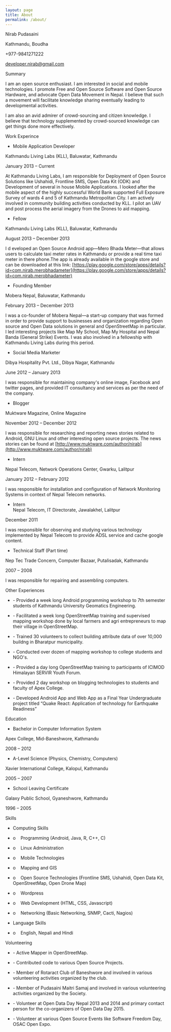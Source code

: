 ```yaml
---
layout: page
title: About
permalink: /about/
---
```


<span class="T1">Nirab Pudasaini</span>

<span class="T5">Kathmandu, Boudha</span>

<span class="T3">+977-9841271222</span>

<span class="T4">[developer.nirab@gmail.com](mailto:developer.nirab@gmail.com)</span>

<span class="T2">Summary</span>

<span class="T4">I am an open source enthusiast. I am interested in social and mobile technologies. I promote Free and Open Source Software and Open Source Hardware, and advocate Open Data Movement in Nepal. I believe that such a movement will facilitate knowledge sharing eventually leading to developmental activities.</span>

<span class="T4">  
I am also an avid admirer of crowd-sourcing and citizen knowledge. I believe that technology supplemented by crowd-sourced knowledge can get things done more effectively.</span>

<span class="T2">Work Experince</span>

*   <span class="T6">Mobile Application Developer</span><span class="odfLiEnd"></span>

<span class="T4">Kathmandu Living Labs (KLL), Baluwatar, Kathmandu</span>

<span class="T4">January 2013 – Current</span>

<span class="T7">At Kathmandu Living Labs, I am responsible for Deployment of Open Source Solutions like Ushahidi, Frontline SMS, Open Data Kit (ODK) and Development of several in house Mobile Applications. I looked after the mobile aspect of the highly successful World Bank supported Full Exposure Survey of wards 4 and 5 of Kathmandu Metropolitan City. I am actively involved in community building activities conducted by KLL. I pilot an UAV and post process the aerial imagery from the Drones to aid mapping.</span>

*   <span class="T6">Fellow</span><span class="odfLiEnd"></span>

<span class="T4">Kathmandu Living Labs (KLL), Baluwatar, Kathmandu</span>

<span class="T4">August 2013 – December 2013</span>

<span class="T7">I d</span> <span class="T8">eveloped an Open Source Android app—Mero Bhada Meter—that allows users to calculate taxi meter rates in Kathmandu or provide a real time taxi meter in there phone.The app is already available in the google store and can be downloaded at this link:</span> <span class="T9">[https://play.google.com/store/apps/details?id=com.nirab.merobhadameter](https://play.google.com/store/apps/details?id=com.nirab.merobhadameter)</span>

*   <span class="T6">Founding Member</span><span class="odfLiEnd"></span>

<span class="T4">Mobera Nepal, Baluwatar, Kathmandu</span>

<span class="T4">February 2013 – December 2013</span>

<span class="T7">I was a co-founder of Mobera Nepal—a start-up company that was formed in order to provide support to businesses and organization regarding Open source and Open Data solutions in general and OpenStreetMap in particular. I led interesting projects like Map My School, Map My Hospital and Nepal Banda (General Strike) Events. I was also involved in a fellowship with Kathmandu Living Labs during this period.</span>

*   <span class="T6">Social Media Marketer</span><span class="odfLiEnd"></span>

<span class="T4">Dibya Hospitality Pvt. Ltd., Dibya Nagar, Kathmandu</span>

<span class="T4">June 2012 – January 2013  
</span>

<span class="T7">I was responsible for maintaining company's online image, Facebook and twitter pages, and provided IT consultancy and services as per the need of the company.</span>

*   <span class="T6">Blogger</span><span class="odfLiEnd"></span>

<span class="T4">Muktware Magazine, Online Magazine</span>

<span class="T4">November 2012 – December 2012  
</span>

<span class="T7">I was responsible for researching and reporting news stories related to Android, GNU Linux and other interesting open source projects. The news stories can be found at</span> <span class="T9">[http://www.muktware.com/author/nirab](http://www.muktware.com/author/nirab)</span>

*   <span class="T6">Intern</span><span class="odfLiEnd"></span>

<span class="T4">Nepal Telecom, Network Operations Center, Gwarku, Lalitpur</span>

<span class="T4">January 2012 – February 2012</span>

<span class="T7">I was</span> <span class="T8">responsible for installation and configuration of Network Monitoring Systems in context of Nepal Telecom networks.</span>

*   <span class="T6">Intern</span><span class="T10">  
    </span><span class="T4">Nepal Telecom, IT Directorate, Jawalakhel, Lalitpur</span><span class="odfLiEnd"></span>

<span class="T4">December 2011</span>

<span class="T7">I was responsible for observing and studying various technology implemented by Nepal Telecom to provide ADSL service and cache google content.</span>

*   <span class="T6">Technical Staff (Part time)</span><span class="odfLiEnd"></span>

<span class="T4">Nep Tec Trade Concern, Computer Bazaar, Putalisadak, Kathmandu</span>

<span class="T4">2007 – 2008</span>

<span class="T7">I was responsible for repairing and assembling computers.</span>

<span class="T2">Other Experiences</span>

*   <span class="T10">- Provided a week long Android programming workshop to 7th semester students of Kathmandu University Geomatics Engineering.</span><span class="odfLiEnd"></span>

*   <span class="T10">- Facilitated a week long OpenStreetMap training and supervised mapping workshop done</span> <span class="T10">by local farmers and agri entrepreneurs to map their village in OpenStreetMap.</span><span class="odfLiEnd"></span>

*   <span class="T10">- Trained 30 volunteers to collect building attribute data of over 10,000 buildng in Bharatpur municipality.</span><span class="odfLiEnd"></span>

*   <span class="T10">- Conducted over dozen of mapping workshop to college students and NGO's.</span><span class="odfLiEnd"></span>

*   <span class="T10">- Provided a day long OpenStreetMap training to participants of ICIMOD Himalayan SERVIR Youth Forum.</span><span class="odfLiEnd"></span>

*   <span class="T10">- Provided 2 day workshop on blogging technologies to students and faculty of Apex College.</span><span class="odfLiEnd"></span>

*   <span class="T10">- Developed Android App and Web App as a Final Year Undergraduate project titled “Quake React: Application of technology for Earthquake Readiness”</span><span class="odfLiEnd"></span>

<span class="T2">Education</span>

*   <span class="T6">Bachelor in Computer Information System</span><span class="odfLiEnd"></span>

<span class="T4">Apex College, Mid-Baneshwore, Kathmandu</span>

<span class="T4">2008 – 2012</span>

*   <span class="T6">A-Level Science (Physics, Chemistry, Computers)</span><span class="odfLiEnd"></span>

<span class="T4">Xavier International College, Kalopul, Kathmandu</span>

<span class="T4">2005 – 2007</span>

*   <span class="T6">School Leaving Certificate</span><span class="odfLiEnd"></span>

<span class="T4">Galaxy Public School, Gyaneshwore, Kathmandu</span>

<span class="T4">1996 – 2005</span>

<span class="T2">Skills</span>

*   <span class="T6">Computing Skills</span><span class="odfLiEnd"></span>

*   <span class="ListLabel_20_31" style="display:block;float:left;min-width:0.635cm;">o</span><span class="T4">Programming (Android, Java, R, C++, C)</span><span class="odfLiEnd"></span>

*   <span class="ListLabel_20_31" style="display:block;float:left;min-width:0.635cm;">o</span><span class="T4">Linux Administration</span><span class="odfLiEnd"></span>

*   <span class="ListLabel_20_31" style="display:block;float:left;min-width:0.635cm;">o</span><span class="T4">Mobile Technologies</span><span class="odfLiEnd"></span>

*   <span class="ListLabel_20_31" style="display:block;float:left;min-width:0.635cm;">o</span><span class="T4">Mapping and GIS</span><span class="odfLiEnd"></span>

*   <span class="ListLabel_20_31" style="display:block;float:left;min-width:0.635cm;">o</span><span class="T4">Open Source Technologies (Frontline SMS, Ushahidi, Open Data Kit, OpenStreetMap, Open Drone Map)</span><span class="odfLiEnd"></span>

*   <span class="ListLabel_20_31" style="display:block;float:left;min-width:0.635cm;">o</span><span class="T4">Wordpress</span><span class="odfLiEnd"></span>

*   <span class="ListLabel_20_31" style="display:block;float:left;min-width:0.635cm;">o</span><span class="T4">Web Development (HTML, CSS, Javascript)</span><span class="odfLiEnd"></span>

*   <span class="ListLabel_20_31" style="display:block;float:left;min-width:0.635cm;">o</span> <span class="T4">Networking (Basic Networking, SNMP, Cacti, Nagios)</span><span class="odfLiEnd"></span>

*   <span class="T6">Language Skills</span><span class="odfLiEnd"></span>

*   <span class="ListLabel_20_31" style="display:block;float:left;min-width:0.635cm;">o</span><span class="T4">English, Nepali and Hindi</span><span class="odfLiEnd"></span>

<span class="T2">Volunteering</span>

*   <span class="T12">- Active Mapper in OpenStreetMap.</span><span class="odfLiEnd"></span>

*   <span class="T10">- Contributed code to various Open Source Projects.</span><span class="odfLiEnd"></span>

*   <span class="T10">- Member of Rotaract Club of Baneshwore and involved in various volunteering activities organized by the club.</span><span class="odfLiEnd"></span>

*   <span class="T10">- Member of Pudasaini Maitri Samaj and involved in various volunteering activities organized by the Society.</span><span class="odfLiEnd"></span>

*   <span class="T10">- Volunteer at Open Data Day Nepal 2013 and 2014 and primary contact person for the co-organizers of Open Data Day 2015.</span><span class="odfLiEnd"></span>

*   <span class="T10">- Volunteer at various Open Source Events like Software Freedom Day, OSAC Open Expo.</span><span class="odfLiEnd"></span>

